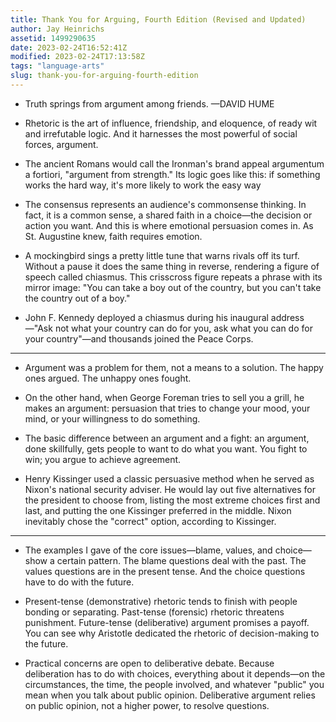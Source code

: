 ```yaml
---
title: Thank You for Arguing, Fourth Edition (Revised and Updated)
author: Jay Heinrichs
assetid: 1499290635
date: 2023-02-24T16:52:41Z
modified: 2023-02-24T17:13:58Z
tags: "language-arts"
slug: thank-you-for-arguing-fourth-edition
---
```


*  Truth springs from argument among friends. —DAVID HUME 

*  Rhetoric is the art of influence, friendship, and eloquence, of ready wit and irrefutable logic. And it harnesses the most powerful of social forces, argument.

*  The ancient Romans would call the Ironman's brand appeal argumentum a fortiori, "argument from strength." Its logic goes like this: if something works the hard way, it's more likely to work the easy way

*  The consensus represents an audience's commonsense thinking. In fact, it is a common sense, a shared faith in a choice—the decision or action you want. And this is where emotional persuasion comes in. As St. Augustine knew, faith requires emotion.

*  A mockingbird sings a pretty little tune that warns rivals off its turf. Without a pause it does the same thing in reverse, rendering a figure of speech called chiasmus. This crisscross figure repeats a phrase with its mirror image: "You can take a boy out of the country, but you can't take the country out of a boy."

*  John F. Kennedy deployed a chiasmus during his inaugural address—"Ask not what your country can do for you, ask what you can do for your country"—and thousands joined the Peace Corps.

---

*  Argument was a problem for them, not a means to a solution. The happy ones argued. The unhappy ones fought.

*  On the other hand, when George Foreman tries to sell you a grill, he makes an argument: persuasion that tries to change your mood, your mind, or your willingness to do something.

*  The basic difference between an argument and a fight: an argument, done skillfully, gets people to want to do what you want. You fight to win; you argue to achieve agreement.

*  Henry Kissinger used a classic persuasive method when he served as Nixon's national security adviser. He would lay out five alternatives for the president to choose from, listing the most extreme choices first and last, and putting the one Kissinger preferred in the middle. Nixon inevitably chose the "correct" option, according to Kissinger.

---

*  The examples I gave of the core issues—blame, values, and choice—show a certain pattern. The blame questions deal with the past. The values questions are in the present tense. And the choice questions have to do with the future.

*  Present-tense (demonstrative) rhetoric tends to finish with people bonding or separating. Past-tense (forensic) rhetoric threatens punishment. Future-tense (deliberative) argument promises a payoff. You can see why Aristotle dedicated the rhetoric of decision-making to the future.

*  Practical concerns are open to deliberative debate. Because deliberation has to do with choices, everything about it depends—on the circumstances, the time, the people involved, and whatever "public" you mean when you talk about public opinion. Deliberative argument relies on public opinion, not a higher power, to resolve questions.


